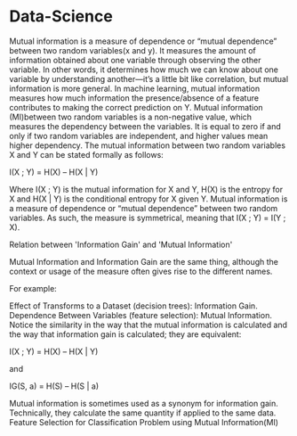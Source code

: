 # Data-Science
Mutual information is a measure of dependence or “mutual dependence” between two random variables(x and y).
It measures the amount of information obtained about one variable through observing the other variable. In other words, it determines how much we can know about one variable by understanding another—it’s a little bit like correlation, but mutual information is more general.
In machine learning, mutual information measures how much information the presence/absence of a feature contributes to making the correct prediction on Y.
Mutual information (MI)between two random variables is a non-negative value, which measures the dependency between the variables. It is equal to zero if and only if two random variables are independent, and higher values mean higher dependency.
The mutual information between two random variables X and Y can be stated formally as follows:

I(X ; Y) = H(X) – H(X | Y)

Where I(X ; Y) is the mutual information for X and Y,
H(X) is the entropy for X and H(X | Y) is the conditional entropy for X given Y.
Mutual information is a measure of dependence or “mutual dependence” between two random variables. As such, the measure is symmetrical, meaning that I(X ; Y) = I(Y ; X).

Relation between 'Information Gain' and 'Mutual Information'

Mutual Information and Information Gain are the same thing, although the context or usage of the measure often gives rise to the different names.

For example:

Effect of Transforms to a Dataset (decision trees): Information Gain.
Dependence Between Variables (feature selection): Mutual Information.
Notice the similarity in the way that the mutual information is calculated and the way that information gain is calculated; they are equivalent:

I(X ; Y) = H(X) – H(X | Y)

and

IG(S, a) = H(S) – H(S | a)

Mutual information is sometimes used as a synonym for information gain. Technically, they calculate the same quantity if applied to the same data.
Feature Selection for Classification Problem using Mutual Information(MI)
